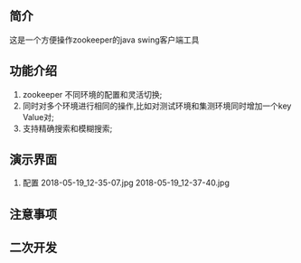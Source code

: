 ## 简介
这是一个方便操作zookeeper的java swing客户端工具

## 功能介绍
1. zookeeper 不同环境的配置和灵活切换;
2. 同时对多个环境进行相同的操作,比如对测试环境和集测环境同时增加一个key Value对;
3. 支持精确搜索和模糊搜索;

## 演示界面
1. 配置
2018-05-19_12-35-07.jpg
2018-05-19_12-37-40.jpg
## 注意事项


## 二次开发